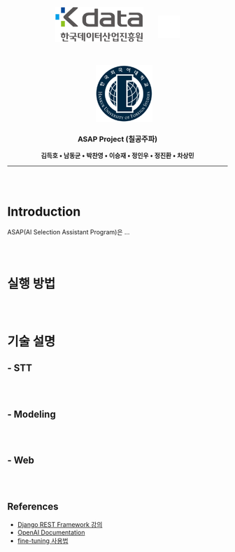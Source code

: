 <div align="center">
    <img src="./readme_img/2019 Kdata CI Signature-05.png" height=80 style="margin: 30px 30px 20px 0px; justify-content: center; align-items: center;">
    <img src="./readme_img/X_white.png" height=50 style="margin-bottom: 30px; justify-content: center; align-items: center;">
    <img src="./readme_img/HUFS_logo.png" height=130 style="margin: 30px 0px 0px 30px; padding: 0 30px; justify-content: center; align-items: center;">
</div>


<div align="center">

### ASAP Project (칠공주파)


**김득호 • 남동균 • 박찬영 • 이승재 • 정인우 • 정진환 • 차상민**

</div>

---

</br></br>

# Introduction
ASAP(AI Selection Assistant Program)은 ...


</br></br>

# 실행 방법


</br></br>

# 기술 설명
## - STT


</br></br>

## - Modeling


</br></br>

## - Web


</br></br>

## References
- [Django REST Framework 강의](https://www.youtube.com/watch?v=1qiQkKshMUs&list=PLQFurmxCuZ2Qmcl0TJame_N79kP2o7VzG&index=1)
- [OpenAI Documentation](https://platform.openai.com/docs)
- [fine-tuning 사용법](https://domdom.tistory.com/604)